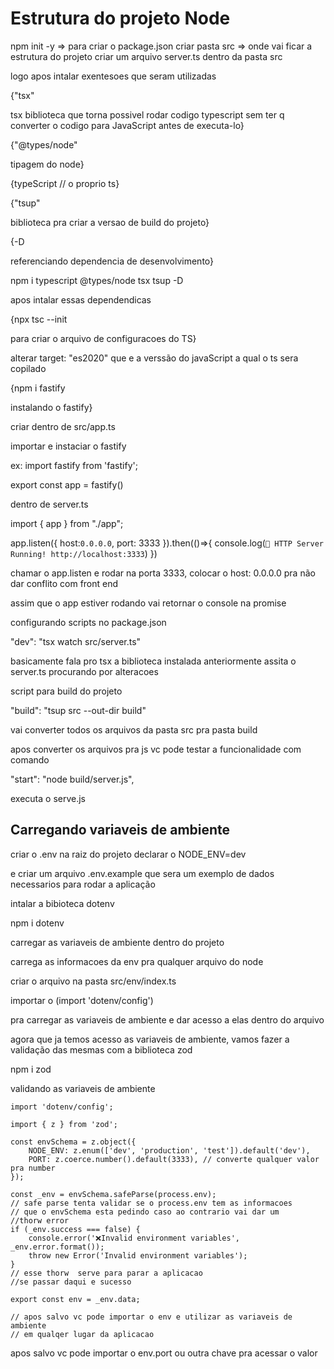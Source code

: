 # Estrutura do projeto Node

npm init -y => para criar o package.json
criar pasta src => onde vai ficar a estrutura do projeto
criar um arquivo server.ts dentro da pasta src

logo apos intalar exentesoes que seram utilizadas

{"tsx"

tsx biblioteca que torna possivel rodar codigo typescript sem ter q converter
o codigo para JavaScript antes de executa-lo}

{"@types/node"

tipagem do node}

{typeScript // o proprio ts}

{"tsup"

biblioteca pra criar a versao de build do projeto}

{-D 

referenciando dependencia de desenvolvimento}

npm i typescript @types/node tsx tsup -D

apos intalar essas dependendicas 

{npx tsc --init

para criar o arquivo de configuracoes do TS}

alterar target: "es2020" que e a verssão do javaScript a qual o ts sera copilado


{npm i fastify

instalando o fastify}

criar dentro de src/app.ts

importar e instaciar o fastify


ex: import fastify from 'fastify';

export const app = fastify()

dentro de server.ts

import { app } from "./app";

app.listen({
    host:`0.0.0.0`,
    port: 3333
}).then(()=>{
    console.log(`🔱 HTTP Server Running! http://localhost:3333`)
})

chamar o app.listen e rodar na porta 3333, colocar o host: 0.0.0.0 pra não
dar conflito com front end 

assim que o app estiver rodando vai retornar o console na promise

configurando scripts no package.json

 "dev": "tsx watch src/server.ts"

basicamente fala pro tsx a biblioteca instalada anteriormente  assita o
server.ts procurando por alteracoes

script para build do projeto

"build": "tsup src --out-dir build"

vai converter todos os arquivos da pasta src pra pasta build

apos converter os arquivos pra js vc pode testar  a funcionalidade
com comando

"start": "node build/server.js",

executa o serve.js

## Carregando variaveis de ambiente

criar o .env na raiz do projeto
declarar o NODE_ENV=dev

e criar um arquivo .env.example que sera um exemplo de dados necessarios
para rodar a aplicação


intalar a bibioteca dotenv

npm i dotenv

carregar as variaveis de ambiente dentro do projeto

carrega as informacoes da env pra qualquer arquivo do node

criar o arquivo na pasta src/env/index.ts

importar o (import 'dotenv/config')

pra carregar as variaveis de ambiente e dar acesso a elas dentro do arquivo

agora que ja temos acesso as variaveis de ambiente, vamos fazer a validação
das mesmas  com a biblioteca zod

npm i zod

validando as variaveis de ambiente 

```
import 'dotenv/config';

import { z } from 'zod';

const envSchema = z.object({
	NODE_ENV: z.enum(['dev', 'production', 'test']).default('dev'),
	PORT: z.coerce.number().default(3333), // converte qualquer valor pra number
});

const _env = envSchema.safeParse(process.env);
// safe parse tenta validar se o process.env tem as informacoes
// que o envSchema esta pedindo caso ao contrario vai dar um
//thorw error
if (_env.success === false) {
	console.error('❌Invalid environment variables', _env.error.format());
	throw new Error('Invalid environment variables');
}
// esse thorw  serve para parar a aplicacao
//se passar daqui e sucesso

export const env = _env.data;

// apos salvo vc pode importar o env e utilizar as variaveis de ambiente
// em qualqer lugar da aplicacao

```
apos salvo vc pode importar o env.port ou outra chave pra acessar o valor



